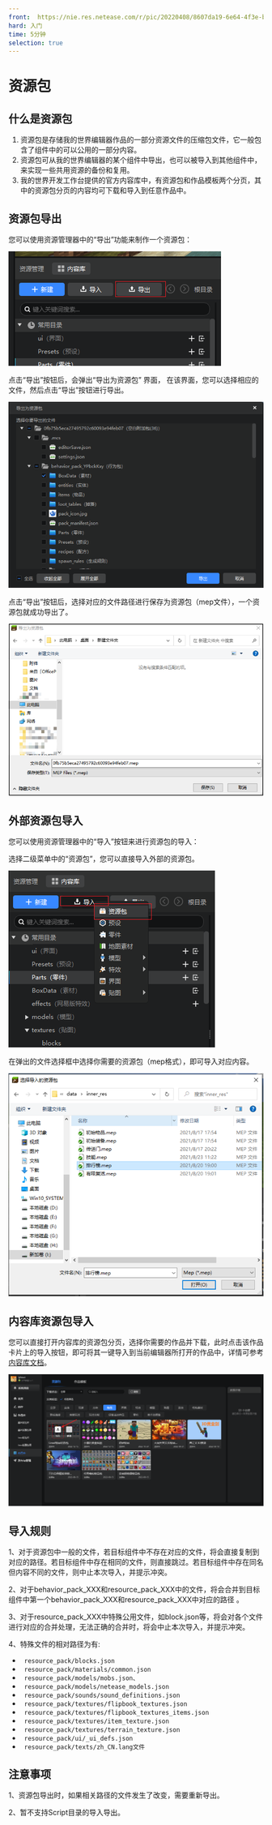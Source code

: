 ```yaml
---
front: 	https://nie.res.netease.com/r/pic/20220408/8607da19-6e64-4f3e-bbaf-2432573d305b.png
hard: 入门
time: 5分钟
selection: true
---
```



# 资源包

## 什么是资源包
1. 资源包是存储我的世界编辑器作品的一部分资源文件的压缩包文件，它一般包含了组件中的可以公用的一部分内容。
2. 资源包可从我的世界编辑器的某个组件中导出，也可以被导入到其他组件中，来实现一些共用资源的备份和复用。
3. 我的世界开发工作台提供的官方内容库中，有资源包和作品模板两个分页，其中的资源包分页的内容均可下载和导入到任意作品中。

## 资源包导出

您可以使用资源管理器中的“导出”功能来制作一个资源包：

![image-20210823120000970](./images/image-20210823120000970.png)

点击“导出”按钮后，会弹出“导出为资源包” 界面， 在该界面，您可以选择相应的文件，然后点击“导出”按钮进行导出。

![image-20210823140555212](./images/image-20210823140555212.png)

点击“导出”按钮后，选择对应的文件路径进行保存为资源包（mep文件），一个资源包就成功导出了。

![image-20210823140842423](./images/image-20210823140842423.png)

## 外部资源包导入

您可以使用资源管理器中的“导入”按钮来进行资源包的导入：

选择二级菜单中的“资源包”，您可以直接导入外部的资源包。

![image-20210823143920438](./images/image-20210823143920438.png)

在弹出的文件选择框中选择你需要的资源包（mep格式），即可导入对应内容。

![image-20210823144250187](./images/image-20210823144250187.png)

## 内容库资源包导入
您可以直接打开内容库的资源包分页，选择你需要的作品并下载，此时点击该作品卡片上的导入按钮，即可将其一键导入到当前编辑器所打开的作品中，详情可参考[内容库文档](./11-内容库.md#导入资源)。

![image-20210823144250187](./images/importcontentlib.png)


## 导入规则

1、对于资源包中一般的文件，若目标组件中不存在对应的文件，将会直接复制到对应的路径。若目标组件中存在相同的文件，则直接跳过。若目标组件中存在同名但内容不同的文件，则中止本次导入，并提示冲突。

2、对于behavior_pack_XXX和resource_pack_XXX中的文件，将会合并到目标组件中第一个behavior_pack_XXX和resource_pack_XXX中对应的路径 。

3、对于resource_pack_XXX中特殊公用文件，如block.json等，将会对各个文件进行对应的合并处理，无法正确的合并时，将会中止本次导入，并提示冲突。

4、特殊文件的相对路径为有:
- ` resource_pack/blocks.json`
- ` resource_pack/materials/common.json`
- ` resource_pack/models/mobs.json、`
- ` resource_pack/models/netease_models.json`
- ` resource_pack/sounds/sound_definitions.json`
- ` resource_pack/textures/flipbook_textures.json`
- ` resource_pack/textures/flipbook_textures_items.json`
- ` resource_pack/textures/item_texture.json`
- ` resource_pack/textures/terrain_texture.json`
- ` resource_pack/ui/_ui_defs.json`
- ` resource_pack/texts/zh_CN.lang文件`



## 注意事项

1、资源包导出时，如果相关路径的文件发生了改变，需要重新导出。

2、暂不支持Script目录的导入导出。





